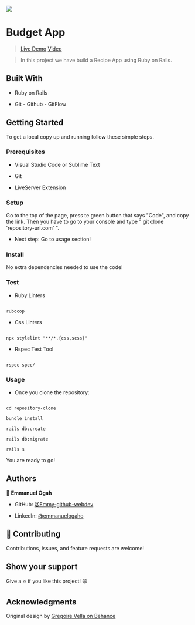 ![](https://img.shields.io/badge/Microverse-blueviolet)


# Budget App 

> [Live Demo](https://tranquil-mountain-74652.herokuapp.com/)
> [Video](https://www.loom.com/share/ec9c14190deb4cbda67f367956cc882b)

> In this project we have build a Recipe App using Ruby on Rails.

## Built With

- Ruby on Rails

- Git - Github - GitFlow


## Getting Started


To get a local copy up and running follow these simple steps.


### Prerequisites


- Visual Studio Code or Sublime Text

- Git

- LiveServer Extension


### Setup


Go to the top of the page, press te green button that says "Code", and copy the link. Then you have to go to your console and type " git clone 'repository-url.com' ".


- Next step: Go to usage section!



### Install


No extra dependencies needed to use the code!


### Test


- Ruby Linters 


```

rubocop

```


- Css Linters


```

npx stylelint "**/*.{css,scss}"

```

- Rspec Test Tool

``` 

rspec spec/

```


### Usage


- Once you clone the repository:



```

cd repository-clone

bundle install

rails db:create

rails db:migrate

rails s

```


You are ready to go!


## Authors


👤 **Emmanuel Ogah**

- GitHub: [@Emmy-github-webdev](https://github.com/Emmy-github-webdev)

- LinkedIn: [@emmanuelogaho](https://www.linkedin.com/in/emmanuelogaho)


## 🤝 Contributing


Contributions, issues, and feature requests are welcome!


## Show your support


Give a ⭐️ if you like this project! 😄


## Acknowledgments
Original design by [Gregoire Vella on Behance](https://www.behance.net/gregoirevella)